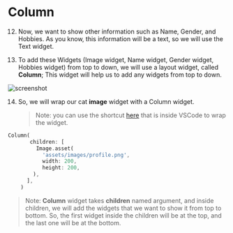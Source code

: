 # **Column**



12. Now, we want to show other information such as Name, Gender, and Hobbies. As you know, this information will be a text, so we will use the Text widget.



13. To add these Widgets (Image widget, Name widget, Gender widget, Hobbies widget) from top to down, we will use a layout widget, called **Column**; This widget will help us to add any widgets from top to down.


![screenshot](https://lh4.googleusercontent.com/DPzKxyPdRA8SzxucTXXFo7hdRDQtod3MDF2Pw-1cbb50-2Mk_fHzaU2rA_Ilo62K8cP_TjufEyEGlXQKyFjMIWKe-uYH-4aMCfN63hYZ6V27cAIO7JbCZmyhGHGHt3aYHuPWjp-M)




14. So, we will wrap our cat **image** widget with a Column widget. 

    > Note:  you can use the shortcut [here](https://github.com/Northwest-content/flutter_m1_intro_to_flutter/blob/master/02_run_first_app/02_VSCode_guide.md) that is inside VSCode to wrap the widget.

```dart
Column(
       children: [
         Image.asset(
           'assets/images/profile.png',
           width: 200,
           height: 200,
        ),
      ],
    )
```

> Note: **Column** widget takes **children** named argument, and inside children, we will add the widgets that we want to show it from top to bottom. So, the first widget inside the children will be at the top, and the last one will be at the bottom.

